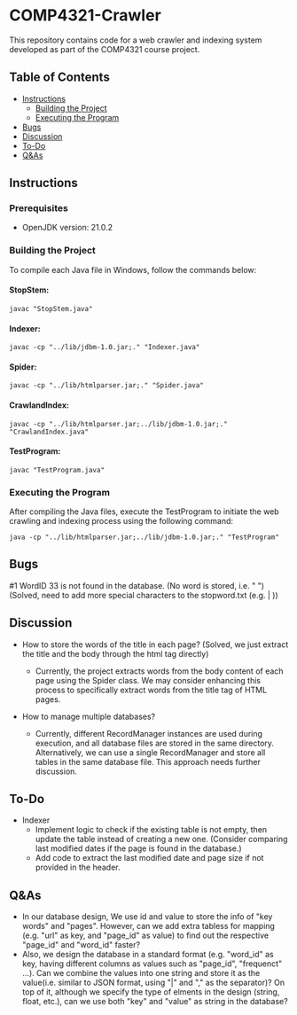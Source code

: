 # COMP4321-Crawler

This repository contains code for a web crawler and indexing system developed as part of the COMP4321 course project.

## Table of Contents

- [Instructions](#instructions)
  - [Building the Project](#building-the-project)
  - [Executing the Program](#executing-the-program)
- [Bugs](#bugs)
- [Discussion](#discussion)
- [To-Do](#to-do)
- [Q&As](#qas)

## Instructions

### Prerequisites
- OpenJDK version: 21.0.2


### Building the Project

To compile each Java file in Windows, follow the commands below:

#### StopStem:
```shell
javac "StopStem.java"
```

#### Indexer:
```shell
javac -cp "../lib/jdbm-1.0.jar;." "Indexer.java"
```

#### Spider:
```shell
javac -cp "../lib/htmlparser.jar;." "Spider.java"
```

#### CrawlandIndex:
```shell
javac -cp "../lib/htmlparser.jar;../lib/jdbm-1.0.jar;." "CrawlandIndex.java"
```

#### TestProgram:
```shell
javac "TestProgram.java"
```

### Executing the Program
After compiling the Java files, execute the TestProgram to initiate the web crawling and indexing process using the following command:

```shell
java -cp "../lib/htmlparser.jar;../lib/jdbm-1.0.jar;." "TestProgram"
```

## Bugs
#1 WordID 33 is not found in the database. (No word is stored, i.e. " ") (Solved, need to add more special characters to the stopword.txt (e.g. | ))


## Discussion
- How to store the words of the title in each page? (Solved, we just extract the title and the body through the html tag directly)
  - Currently, the project extracts words from the body content of each page using the Spider class. We may consider enhancing this process to specifically extract words from the title tag of HTML pages.

- How to manage multiple databases?
    - Currently, different RecordManager instances are used during execution, and all database files are stored in the same directory. Alternatively, we can use a single RecordManager and store all tables in the same database file. This approach needs further discussion.
 

## To-Do
- Indexer
  - Implement logic to check if the existing table is not empty, then update the table instead of creating a new one. (Consider comparing last modified dates if the page is found in the database.)
  - Add code to extract the last modified date and page size if not provided in the header.
 

## Q&As
- In our database design, We use id and value to store the info of "key words" and "pages". However, can we add extra tabless for mapping (e.g. "url" as key, and "page_id" as value) to find out the respective "page_id" and "word_id" faster?
- Also, we design the database in a standard format (e.g. "word_id" as key, having different columns as values such as "page_id", "frequenct" ...). Can we combine the values into one string and store it as the value(i.e. similar to JSON format, using "|" and "," as the separator)? On top of it, although we specify the type of elments in the design (string, float, etc.), can we use both "key" and "value" as string in the database?
